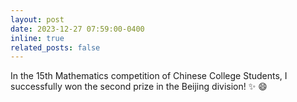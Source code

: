 ```yaml
---
layout: post
date: 2023-12-27 07:59:00-0400
inline: true
related_posts: false
---
```


In the 15th Mathematics competition of Chinese College Students, I successfully won the second prize in the Beijing division! :sparkles: :smile:
